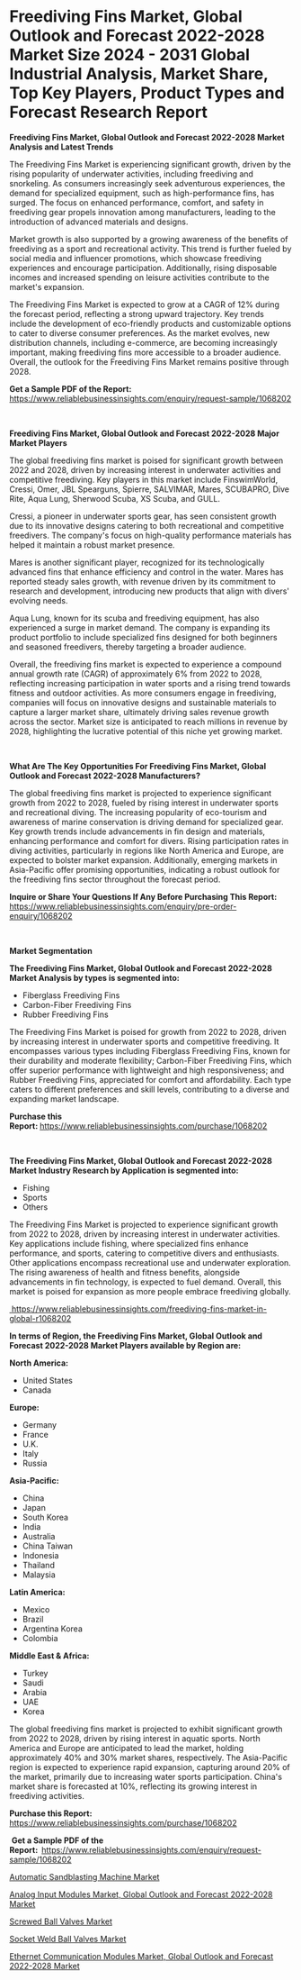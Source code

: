 <p><h1>Freediving Fins Market, Global Outlook and Forecast 2022-2028 Market Size 2024 - 2031 Global Industrial Analysis, Market Share, Top Key Players, Product Types and Forecast Research Report</h1></p><p><strong>Freediving Fins Market, Global Outlook and Forecast 2022-2028 Market Analysis and Latest Trends</strong></p>
<p><p>The Freediving Fins Market is experiencing significant growth, driven by the rising popularity of underwater activities, including freediving and snorkeling. As consumers increasingly seek adventurous experiences, the demand for specialized equipment, such as high-performance fins, has surged. The focus on enhanced performance, comfort, and safety in freediving gear propels innovation among manufacturers, leading to the introduction of advanced materials and designs.</p><p>Market growth is also supported by a growing awareness of the benefits of freediving as a sport and recreational activity. This trend is further fueled by social media and influencer promotions, which showcase freediving experiences and encourage participation. Additionally, rising disposable incomes and increased spending on leisure activities contribute to the market's expansion.</p><p>The Freediving Fins Market is expected to grow at a CAGR of 12% during the forecast period, reflecting a strong upward trajectory. Key trends include the development of eco-friendly products and customizable options to cater to diverse consumer preferences. As the market evolves, new distribution channels, including e-commerce, are becoming increasingly important, making freediving fins more accessible to a broader audience. Overall, the outlook for the Freediving Fins Market remains positive through 2028.</p></p>
<p><strong>Get a Sample PDF of the Report:&nbsp;</strong> <a href="https://www.reliablebusinessinsights.com/enquiry/request-sample/1068202?utm_campaign=41&utm_medium=2&utm_source=Github&utm_content=ia&utm_term=17112024&utm_id=freediving-fins-market-global-outlook-and-forecast-2022-2028">https://www.reliablebusinessinsights.com/enquiry/request-sample/1068202</a></p>
<p>&nbsp;</p>
<p><strong>Freediving Fins Market, Global Outlook and Forecast 2022-2028 Major Market Players</strong></p>
<p><p>The global freediving fins market is poised for significant growth between 2022 and 2028, driven by increasing interest in underwater activities and competitive freediving. Key players in this market include FinswimWorld, Cressi, Omer, JBL Spearguns, Spierre, SALVIMAR, Mares, SCUBAPRO, Dive Rite, Aqua Lung, Sherwood Scuba, XS Scuba, and GULL.</p><p>Cressi, a pioneer in underwater sports gear, has seen consistent growth due to its innovative designs catering to both recreational and competitive freedivers. The company's focus on high-quality performance materials has helped it maintain a robust market presence.</p><p>Mares is another significant player, recognized for its technologically advanced fins that enhance efficiency and control in the water. Mares has reported steady sales growth, with revenue driven by its commitment to research and development, introducing new products that align with divers' evolving needs.</p><p>Aqua Lung, known for its scuba and freediving equipment, has also experienced a surge in market demand. The company is expanding its product portfolio to include specialized fins designed for both beginners and seasoned freedivers, thereby targeting a broader audience.</p><p>Overall, the freediving fins market is expected to experience a compound annual growth rate (CAGR) of approximately 6% from 2022 to 2028, reflecting increasing participation in water sports and a rising trend towards fitness and outdoor activities. As more consumers engage in freediving, companies will focus on innovative designs and sustainable materials to capture a larger market share, ultimately driving sales revenue growth across the sector. Market size is anticipated to reach millions in revenue by 2028, highlighting the lucrative potential of this niche yet growing market.</p></p>
<p>&nbsp;</p>
<p><strong>What Are The Key Opportunities For Freediving Fins Market, Global Outlook and Forecast 2022-2028 Manufacturers?</strong></p>
<p><p>The global freediving fins market is projected to experience significant growth from 2022 to 2028, fueled by rising interest in underwater sports and recreational diving. The increasing popularity of eco-tourism and awareness of marine conservation is driving demand for specialized gear. Key growth trends include advancements in fin design and materials, enhancing performance and comfort for divers. Rising participation rates in diving activities, particularly in regions like North America and Europe, are expected to bolster market expansion. Additionally, emerging markets in Asia-Pacific offer promising opportunities, indicating a robust outlook for the freediving fins sector throughout the forecast period.</p></p>
<p><strong>Inquire or Share Your Questions If Any Before Purchasing This Report:</strong> <a href="https://www.reliablebusinessinsights.com/enquiry/pre-order-enquiry/1068202?utm_campaign=41&utm_medium=2&utm_source=Github&utm_content=ia&utm_term=17112024&utm_id=freediving-fins-market-global-outlook-and-forecast-2022-2028">https://www.reliablebusinessinsights.com/enquiry/pre-order-enquiry/1068202</a></p>
<p>&nbsp;</p>
<p><strong>Market Segmentation</strong></p>
<p><strong>The Freediving Fins Market, Global Outlook and Forecast 2022-2028 Market Analysis by types is segmented into:</strong></p>
<p><ul><li>Fiberglass Freediving Fins</li><li>Carbon-Fiber Freediving Fins</li><li>Rubber Freediving Fins</li></ul></p>
<p><p>The Freediving Fins Market is poised for growth from 2022 to 2028, driven by increasing interest in underwater sports and competitive freediving. It encompasses various types including Fiberglass Freediving Fins, known for their durability and moderate flexibility; Carbon-Fiber Freediving Fins, which offer superior performance with lightweight and high responsiveness; and Rubber Freediving Fins, appreciated for comfort and affordability. Each type caters to different preferences and skill levels, contributing to a diverse and expanding market landscape.</p></p>
<p><strong>Purchase this Report:&nbsp;</strong><a href="https://www.reliablebusinessinsights.com/purchase/1068202?utm_campaign=41&utm_medium=2&utm_source=Github&utm_content=ia&utm_term=17112024&utm_id=freediving-fins-market-global-outlook-and-forecast-2022-2028">https://www.reliablebusinessinsights.com/purchase/1068202</a></p>
<p>&nbsp;</p>
<p><strong>The Freediving Fins Market, Global Outlook and Forecast 2022-2028 Market Industry Research by Application is segmented into:</strong></p>
<p><ul><li>Fishing</li><li>Sports</li><li>Others</li></ul></p>
<p><p>The Freediving Fins Market is projected to experience significant growth from 2022 to 2028, driven by increasing interest in underwater activities. Key applications include fishing, where specialized fins enhance performance, and sports, catering to competitive divers and enthusiasts. Other applications encompass recreational use and underwater exploration. The rising awareness of health and fitness benefits, alongside advancements in fin technology, is expected to fuel demand. Overall, this market is poised for expansion as more people embrace freediving globally.</p></p>
<p><a href="https://www.reliablebusinessinsights.com/freediving-fins-market-in-global-r1068202?utm_campaign=41&utm_medium=2&utm_source=Github&utm_content=ia&utm_term=17112024&utm_id=freediving-fins-market-global-outlook-and-forecast-2022-2028">&nbsp;https://www.reliablebusinessinsights.com/freediving-fins-market-in-global-r1068202</a></p>
<p><strong>In terms of Region, the Freediving Fins Market, Global Outlook and Forecast 2022-2028 Market Players available by Region are:</strong></p>
<p>
    <p> <strong> North America: </strong>
        <ul>
            <li>United States</li>
            <li>Canada</li>
        </ul>
        </p> 
    <p> <strong> Europe: </strong>
        <ul>
            <li>Germany</li>
            <li>France</li>
            <li>U.K.</li>
            <li>Italy</li>
            <li>Russia</li>
        </ul>
        </p> 
    <p> <strong> Asia-Pacific: </strong>
        <ul>
            <li>China</li>
            <li>Japan</li>
            <li>South Korea</li>
            <li>India</li>
            <li>Australia</li>
            <li>China Taiwan</li>
            <li>Indonesia</li>
            <li>Thailand</li>
            <li>Malaysia</li>
        </ul>
        </p> 
    <p> <strong> Latin America: </strong>
        <ul>
            <li>Mexico</li>
            <li>Brazil</li>
            <li>Argentina Korea</li>
            <li>Colombia</li>
        </ul>
        </p> 
    <p> <strong> Middle East & Africa: </strong>
        <ul>
            <li>Turkey</li>
            <li>Saudi</li>
            <li>Arabia</li>
            <li>UAE</li>
            <li>Korea</li>
        </ul>
    </p>
    </p>
<p><p>The global freediving fins market is projected to exhibit significant growth from 2022 to 2028, driven by rising interest in aquatic sports. North America and Europe are anticipated to lead the market, holding approximately 40% and 30% market shares, respectively. The Asia-Pacific region is expected to experience rapid expansion, capturing around 20% of the market, primarily due to increasing water sports participation. China's market share is forecasted at 10%, reflecting its growing interest in freediving activities.</p></p>
<p><strong>Purchase this Report: </strong><a href="https://www.reliablebusinessinsights.com/purchase/1068202?utm_campaign=41&utm_medium=2&utm_source=Github&utm_content=ia&utm_term=17112024&utm_id=freediving-fins-market-global-outlook-and-forecast-2022-2028">https://www.reliablebusinessinsights.com/purchase/1068202</a></p>
<p>&nbsp;<strong>Get a Sample PDF of the Report:&nbsp;&nbsp;</strong><a href="https://www.reliablebusinessinsights.com/enquiry/request-sample/1068202?utm_campaign=41&utm_medium=2&utm_source=Github&utm_content=ia&utm_term=17112024&utm_id=freediving-fins-market-global-outlook-and-forecast-2022-2028">https://www.reliablebusinessinsights.com/enquiry/request-sample/1068202</a></p>
<p><strong></strong></p>
<p><p><a href="https://www.linkedin.com/pulse/automatic-sandblasting-machine-market-indicators-size-regional-c07de?utm_campaign=41&utm_medium=2&utm_source=Github&utm_content=ia&utm_term=17112024&utm_id=freediving-fins-market-global-outlook-and-forecast-2022-2028">Automatic Sandblasting Machine Market</a></p><p><a href="https://github.com/nicoletavirag/Market-Research-Report-List-5/blob/main/analog-input-modules-market-global-outlook-and-forecast-2022-2028-market.md?utm_campaign=41&utm_medium=2&utm_source=Github&utm_content=ia&utm_term=17112024&utm_id=freediving-fins-market-global-outlook-and-forecast-2022-2028">Analog Input Modules Market, Global Outlook and Forecast 2022-2028 Market</a></p><p><a href="https://issuu.com/reportprime-2/docs/screwed-ball-valves-market-size-203_8d05b8a0ca7961?utm_campaign=41&utm_medium=2&utm_source=Github&utm_content=ia&utm_term=17112024&utm_id=freediving-fins-market-global-outlook-and-forecast-2022-2028">Screwed Ball Valves Market</a></p><p><a href="https://issuu.com/reportprime-2/docs/socket-weld-ball-valves-market-size_8f31587016247c?utm_campaign=41&utm_medium=2&utm_source=Github&utm_content=ia&utm_term=17112024&utm_id=freediving-fins-market-global-outlook-and-forecast-2022-2028">Socket Weld Ball Valves Market</a></p><p><a href="https://github.com/RunaHaque64/Market-Research-Report-List-1/blob/main/ethernet-communication-modules-market-global-outlook-and-forecast-2022-2028-market.md?utm_campaign=41&utm_medium=2&utm_source=Github&utm_content=ia&utm_term=17112024&utm_id=freediving-fins-market-global-outlook-and-forecast-2022-2028">Ethernet Communication Modules Market, Global Outlook and Forecast 2022-2028 Market</a></p></p>